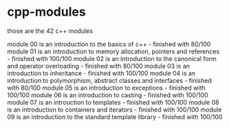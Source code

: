 # cpp-modules
those are the 42 c++ modules

module 00 is an introduction to the basics of c++ - finished with 80/100
module 01 is an introduction to memory allocation, pointers and references - finished with 100/100
module 02 is an introduction to the canonical form and operator overloading - finished with 80/100
module 03 is an introduction to inheritance - finished with 100/100
module 04 is an introduction to polymorphism, abstract classes and interfaces - finished with 80/100
module 05 is an introduction to exceptions - finished with 100/100
module 06 is an introduction to casting - finished with 100/100
module 07 is an introuction to templates - finished with 100/100
module 08 is an introduction to containers and iterators - finished with 100/100
module 09 is an introduction to the standard template library - finished with 100/100
